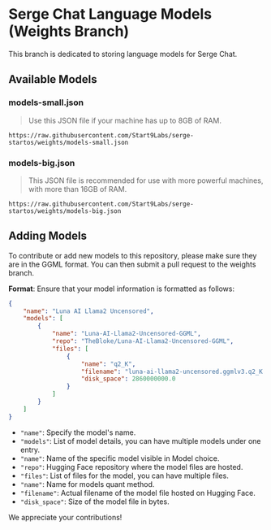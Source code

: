 # Serge Chat Language Models (Weights Branch)

This branch is dedicated to storing language models for Serge Chat.

## Available Models

### models-small.json

> Use this JSON file if your machine has up to 8GB of RAM.
```
https://raw.githubusercontent.com/Start9Labs/serge-startos/weights/models-small.json
```

### models-big.json

> This JSON file is recommended for use with more powerful machines, with more than 16GB of RAM.

```
https://raw.githubusercontent.com/Start9Labs/serge-startos/weights/models-big.json
```

## Adding Models

To contribute or add new models to this repository, please make sure they are in the GGML format. You can then submit a pull request to the weights branch.

**Format**: Ensure that your model information is formatted as follows:

```json
{
    "name": "Luna AI Llama2 Uncensored",
    "models": [
        {
            "name": "Luna-AI-Llama2-Uncensored-GGML",
            "repo": "TheBloke/Luna-AI-Llama2-Uncensored-GGML",
            "files": [
                {
                    "name": "q2_K",
                    "filename": "luna-ai-llama2-uncensored.ggmlv3.q2_K.bin",
                    "disk_space": 2860000000.0
                }
            ]
        }
    ]
}
```

   - `"name"`: Specify the model's name.
   - `"models"`: List of model details, you can have multiple models under one entry.
   - `"name"`: Name of the specific model visible in Model choice.
   - `"repo"`: Hugging Face repository where the model files are hosted.
   - `"files"`: List of files for the model, you can have multiple files.
   - `"name"`: Name for models quant method.
   - `"filename"`: Actual filename of the model file hosted on Hugging Face.
   - `"disk_space"`: Size of the model file in bytes.

We appreciate your contributions!
